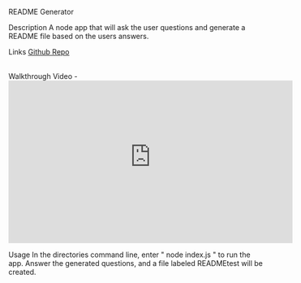 README Generator

Description
A node app that will ask the user questions and generate a README file based on the users answers.


Links
[Github Repo](https://github.com/ERansom1/ReadmeGen)

<br>
Walkthrough Video - <iframe width="560px" height="320px" allowfullscreen="true" allow="autoplay *" src="https://bootcampspot.instructuremedia.com/embed/c5e59120-2cee-408b-b0d4-8afbaf1fc649" frameborder="0"></iframe>
<br>

Usage
In the directories command line, enter " node index.js " to run the app.
Answer the generated questions, and a file labeled READMEtest will be created.
